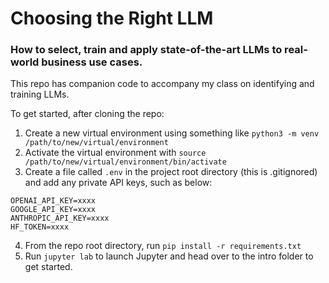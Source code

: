 # Choosing the Right LLM
### How to select, train and apply state-of-the-art LLMs to real-world business use cases.

This repo has companion code to accompany my class on identifying and training LLMs.

To get started, after cloning the repo:

1. Create a new virtual environment using something like `python3 -m venv /path/to/new/virtual/environment`
2. Activate the virtual environment with `source /path/to/new/virtual/environment/bin/activate`
3. Create a file called `.env` in the project root directory (this is .gitignored) and add any private API keys, such as below:
```
OPENAI_API_KEY=xxxx
GOOGLE_API_KEY=xxxx
ANTHROPIC_API_KEY=xxxx
HF_TOKEN=xxxx
```
4. From the repo root directory, run `pip install -r requirements.txt`
5. Run `jupyter lab` to launch Jupyter and head over to the intro folder to get started.
